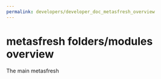 ```yaml
---
permalink: developers/developer_doc_metasfresh_overview
---
```


# metasfresh folders/modules overview
The main metasfresh
